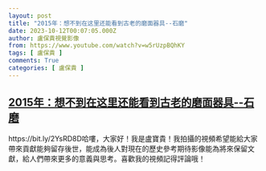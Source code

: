 ```yaml
---
layout: post
title: "2015年：想不到在这里还能看到古老的磨面器具--石磨"
date: 2023-10-12T00:07:05.000Z
author: 盧保貴視覺影像
from: https://www.youtube.com/watch?v=w5rUzpBQhKY
tags: [ 盧保貴 ]
comments: True
categories: [ 盧保貴 ]
---
```

<!--1697069225000-->
[2015年：想不到在这里还能看到古老的磨面器具--石磨](https://www.youtube.com/watch?v=w5rUzpBQhKY)
------

<div>
https://bit.ly/2YsRD8D哈嘍，大家好！我是盧寶貴！我拍攝的視頻希望能給大家帶來貢獻能夠留存後世，能成為後人對現在的歷史參考期待影像能為將來保留文獻，給人們帶來更多的意義與思考。喜歡我的視頻記得評論哦！
</div>
